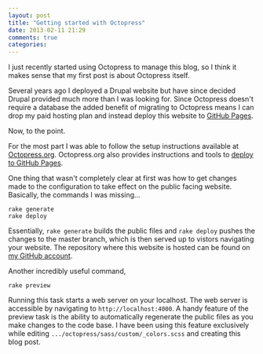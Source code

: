 ```yaml
---
layout: post
title: "Getting started with Octopress"
date: 2013-02-11 21:29
comments: true
categories:
---
```


I just recently started using Octopress to manage this blog, so I think it makes sense that my first post is about Octopress itself.

Several years ago I deployed a Drupal website but have since decided Drupal provided much more than I was looking for. Since Octopress doesn't require a database the added benefit of migrating to Octopress means I can drop my paid hosting plan and instead deploy this website to [GitHub Pages](http://pages.github.com/).

Now, to the point.

For the most part I was able to follow the setup instructions available at [Octopress.org](http://octopress.org/docs/setup/). Octopress.org also provides instructions and tools to [deploy to GitHub Pages](http://octopress.org/docs/deploying/github/).

One thing that wasn't completely clear at first was how to get changes made to the configuration to take effect on the public facing website. Basically, the commands I was missing...
```
rake generate
rake deploy
```
Essentially, <code>rake generate</code> builds the public files and <code>rake deploy</code> pushes the changes to the master branch, which is then served up to vistors navigating your website. The repository where this website is hosted can be found on [my GitHub account](https://github.com/nbrinks/nbrinks.github.com).

Another incredibly useful command,
```
rake preview
```
Running this task starts a web server on your localhost. The web server is accessible by navigating to <code>http://localhost:4000</code>. A handy feature of the preview task is the ability to automatically regenerate the public files as you make changes to the code base. I have been using this feature exclusively while editing <code>.../octopress/sass/custom/_colors.scss</code> and creating this blog post.
